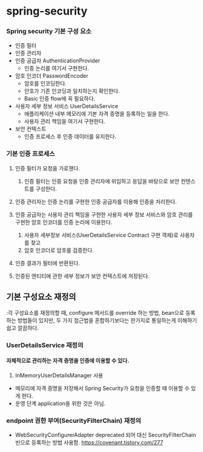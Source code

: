 # spring-security

### Spring security 기본 구성 요소
- 인증 필터
- 인증 관리자
- 인증 공급자 AuthenticationProvider
  - 인증 논리를 여기서 구현한다.
- 암호 인코더 PasswordEncoder
  - 암호를 인코딩한다.
  - 안호가 기존 인코딩과 일치하는지 확인한다.
  - Basic 인증 flow에 꼭 필요하다. 
- 사용자 세부 정보 서비스 UserDetailsService
  - 애플리케이션 내부 메모리에 기본 자격 증명을 등록하는 일을 한다.
  - 사용자 관리 책임을 여기서 구현한다.
- 보안 컨텍스트
  - 인증 프로세스 후 인증 데이터를 유지한다.


### 기본 인증 프로세스
1. 인증 필터가 요청을 가로챈다. 
   1. 인증 필터는 인증 요청을 인증 관리자에 위임하고 응답을 바탕으로 보안 컨텐스트를 구성한다.

2. 인증 관리자는 인증 논리를 구현한 인증 공급자를 이용해 인증을 처리한다.
3. 인증 공급자는 사용자 관리 책임을 구현한 사용자 세부 정보 서비스와 암호 관리를 구현한 암호 인코더를 인증 논리에 이용한다.
   1. 사용자 세부정보 서비스(UserDetailsService Contract 구현 객체)로 사용자를 찾고
   2. 암호 인코더로 암호를 검증한다.
4. 인증 결과가 필터에 반환된다.
5. 인증된 엔티티에 관한 세부 정보가 보안 컨텍스트에 저장된다.

## 기본 구성요소 재정의
:각 구성요소를 재정의할 때, configure 메서드를 override 하는 방법, bean으로 등록하는 방법들이 있지만, 두 가지 접근법을 혼합하기보다는 한가지로 통일하는게 이해하기 쉽고 깔끔하다. 
### UserDetailsService 재정의
#### 자체적으로 관리하는 자격 증명을 인증에 이용할 수 있다.

1. InMemoryUserDetailsManager 사용
- 메모리에 자격 증명을 저장해서 Spring Security가 요청을 인증할 때 이용할 수 있게 한다.
- 운영 단계 application을 위한 것은 아님.

### endpoint 권한 부여(SecurityFilterChain) 재정의

- WebSecurityConfigurerAdapter deprecated 되어 대신 SecurityFilterChain 빈으로 등록하는 방법 사용함.
  https://covenant.tistory.com/277
